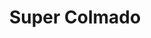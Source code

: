 ---
title: "Super Colmado"
url: /villa-altagracia/super-colmado-avenida-duarte/
shop: Lebensmittel
---